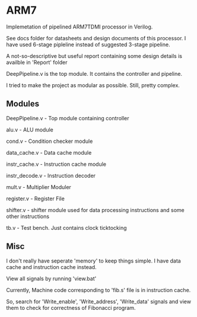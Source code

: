 ARM7
====
Implemetation of pipelined ARM7TDMI processor in Verilog.

See docs folder for datasheets and design documents of this processor. 
I have used 6-stage pipleline instead of suggested 3-stage pipeline.

A not-so-descriptive but useful report containing some design details is availble in 'Report' folder

DeepPipeline.v is the top module. It contains the controller and pipeline.

I tried to make the project as modular as possible. Still, pretty complex.


Modules
------
DeepPipeline.v   - Top module containing controller

alu.v            - ALU module

cond.v           - Condition checker module

data_cache.v     - Data cache module

instr_cache.v    - Instruction cache module

instr_decode.v   - Instruction decoder

mult.v           - Multiplier Moduler

register.v       - Register File

shifter.v        - shifter module used for data processing instructions and some other instructions

tb.v             - Test bench. Just contains clock ticktocking

Misc
----
I don't really have seperate 'memory' to keep things simple. I have data cache and instruction cache instead.

View all signals by running 'view.bat'

Currently, Machine code corresponding to 'fib.s' file is in instruction cache.

So, search for 'Write_enable', 'Write_address', 'Write_data' signals and view them to check for correctness of Fibonacci program.

